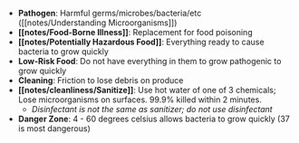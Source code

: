 * **Pathogen**: Harmful germs/microbes/bacteria/etc ([[notes/Understanding Microorganisms]])
* **[[notes/Food-Borne Illness]]**: Replacement for food poisoning
* **[[notes/Potentially Hazardous Food]]**: Everything ready to cause bacteria to grow quickly
* **Low-Risk Food**: Do not have everything in them to grow pathogenic to grow quickly
* **Cleaning**: Friction to lose debris on produce
* **[[notes/cleanliness/Sanitize]]**: Use hot water of one of 3 chemicals; Lose microorganisms on surfaces. 99.9% killed within 2 minutes. 
	* *Disinfectant is not the same as sanitizer; do not use disinfectant*
* **Danger Zone**: 4 - 60 degrees celsius allows bacteria to grow quickly (37 is most dangerous)